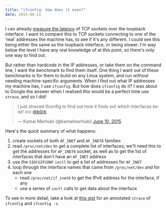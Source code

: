 ```yaml
---
title: "ifconfig: how does it even?"
date: 2015-06-11
---
```


I can already [measure the latency][ipc-latency-post] of TCP sockets over the
loopback interface. I want to compare this to TCP sockets connecting to one of
the ‘real’ addresses the machine has, to see if it's any different. I could see
this being either the same as the loopback interface, or being slower. I'm way
below the level I have any real knowledge of at this point, so there's only one
way to find out.

[ipc-latency-post]: /blog/2015/06/10/some-early-linux-ipc-latency-data/

But rather than hardcode in the IP addresses, or take them on the command line,
I want the benchmark to find them itself. One thing I want out of these
benchmarks is for them to build on any Linux system, and run without needing
machine-specific arguments.  When _I_ find out what IP addresses my machine
has, I use `ifconfig`. But how does `ifconfig` do it? I was about to Google the
answer when I realised this would be a perfect time use `strace`, and so I did!

<blockquote class="twitter-tweet" lang="en"><p lang="en" dir="ltr">I just straced ifconfig to find out how it finds out which interfaces exist! /cc <a href="https://twitter.com/b0rk">@b0rk</a></p>&mdash; Kamal Marhubi (@kamalmarhubi) <a href="https://twitter.com/kamalmarhubi/status/608735834905415680">June 10, 2015</a></blockquote>
<script async src="//platform.twitter.com/widgets.js" charset="utf-8"></script>

Here's the quick summary of what happens:

1. create sockets of both `AF_INET` and `AF_INET6` families
2. read `/proc/net/dev` to get a complete list of interfaces; we'll need this
   to get the addresses for `AF_INET6` socket, as well as to get the list of
   interfaces that don't have an `AF_INET` address
3. use the `SIOCGIFCONF` `ioctl` to get a list of addresses for `AF_INET`
4. loop through the interface names that came from `/proc/net/dev` and for each
   one
   - read `/proc/net/if_inet6` to get the IPv6 address for the interface, if
     any
   - use a series of `ioctl` calls to get data about the interface

To see in more detail, take a look at [this gist][gist] for an annotated
`strace` of `ifconfig` and `ifconfig -s`.

[gist]: https://gist.github.com/kamalmarhubi/1dfc1fa302916e21975d
